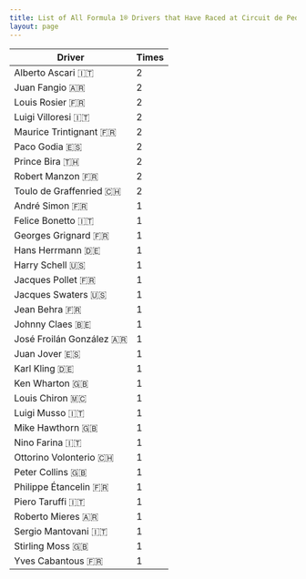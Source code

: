 ```yaml
---
title: List of All Formula 1® Drivers that Have Raced at Circuit de Pedralbes
layout: page
---
```



| Driver | Times |
|--|--|
| Alberto Ascari 🇮🇹 | 2 |
| Juan Fangio 🇦🇷 | 2 |
| Louis Rosier 🇫🇷 | 2 |
| Luigi Villoresi 🇮🇹 | 2 |
| Maurice Trintignant 🇫🇷 | 2 |
| Paco Godia 🇪🇸 | 2 |
| Prince Bira 🇹🇭 | 2 |
| Robert Manzon 🇫🇷 | 2 |
| Toulo de Graffenried 🇨🇭 | 2 |
| André Simon 🇫🇷 | 1 |
| Felice Bonetto 🇮🇹 | 1 |
| Georges Grignard 🇫🇷 | 1 |
| Hans Herrmann 🇩🇪 | 1 |
| Harry Schell 🇺🇸 | 1 |
| Jacques Pollet 🇫🇷 | 1 |
| Jacques Swaters 🇺🇸 | 1 |
| Jean Behra 🇫🇷 | 1 |
| Johnny Claes 🇧🇪 | 1 |
| José Froilán González 🇦🇷 | 1 |
| Juan Jover 🇪🇸 | 1 |
| Karl Kling 🇩🇪 | 1 |
| Ken Wharton 🇬🇧 | 1 |
| Louis Chiron 🇲🇨 | 1 |
| Luigi Musso 🇮🇹 | 1 |
| Mike Hawthorn 🇬🇧 | 1 |
| Nino Farina 🇮🇹 | 1 |
| Ottorino Volonterio 🇨🇭 | 1 |
| Peter Collins 🇬🇧 | 1 |
| Philippe Étancelin 🇫🇷 | 1 |
| Piero Taruffi 🇮🇹 | 1 |
| Roberto Mieres 🇦🇷 | 1 |
| Sergio Mantovani 🇮🇹 | 1 |
| Stirling Moss 🇬🇧 | 1 |
| Yves Cabantous 🇫🇷 | 1 |


